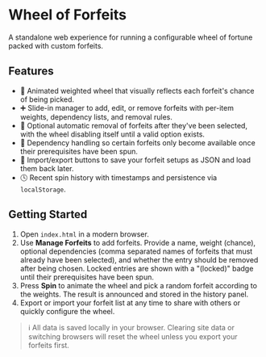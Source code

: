 # Wheel of Forfeits

A standalone web experience for running a configurable wheel of fortune packed with custom forfeits.

## Features

- 🎡 Animated weighted wheel that visually reflects each forfeit's chance of being picked.
- ➕ Slide-in manager to add, edit, or remove forfeits with per-item weights, dependency lists, and removal rules.
- 🔁 Optional automatic removal of forfeits after they've been selected, with the wheel disabling itself until a valid option exists.
- 🔗 Dependency handling so certain forfeits only become available once their prerequisites have been spun.
- 💾 Import/export buttons to save your forfeit setups as JSON and load them back later.
- 🕓 Recent spin history with timestamps and persistence via `localStorage`.

## Getting Started

1. Open `index.html` in a modern browser.
2. Use **Manage Forfeits** to add forfeits. Provide a name, weight (chance), optional dependencies (comma separated names of forfeits that must already have been selected), and whether the entry should be removed after being chosen. Locked entries are shown with a "(locked)" badge until their prerequisites have been spun.
3. Press **Spin** to animate the wheel and pick a random forfeit according to the weights. The result is announced and stored in the history panel.
4. Export or import your forfeit list at any time to share with others or quickly configure the wheel.

> ℹ️ All data is saved locally in your browser. Clearing site data or switching browsers will reset the wheel unless you export your forfeits first.
